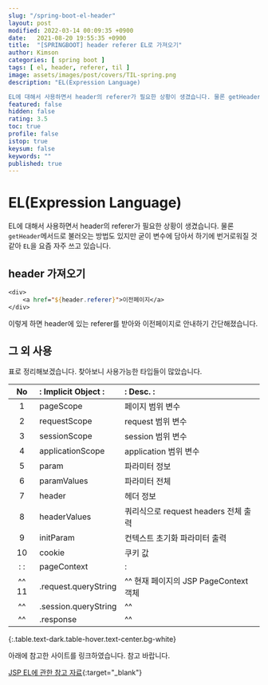 ```yaml
---
slug: "/spring-boot-el-header"
layout: post
modified: 2022-03-14 00:09:35 +0900
date:   2021-08-20 19:55:35 +0900
title:  "[SPRINGBOOT] header referer EL로 가져오기"
author: Kimson
categories: [ spring boot ]
tags: [ el, header, referer, til ]
image: assets/images/post/covers/TIL-spring.png
description: "EL(Expression Language)

EL에 대해서 사용하면서 header의 referer가 필요한 상황이 생겼습니다. 물론 getHeader메서드로 불러오는 방법도 있지만 굳이 변수에 담아서 하기에 번거로워질 것 같아 EL을 요즘 자주 쓰고 있습니다."
featured: false
hidden: false
rating: 3.5
toc: true
profile: false
istop: true
keysum: false
keywords: ""
published: true
---
```


# EL(Expression Language)

EL에 대해서 사용하면서 header의 referer가 필요한 상황이 생겼습니다. 물론 `getHeader`메서드로 불러오는 방법도 있지만 굳이 변수에 담아서 하기에 번거로워질 것 같아 `EL`을 요즘 자주 쓰고 있습니다.

## header 가져오기

```jsp
<div>
    <a href="${header.referer}">이전페이지</a>
</div>
```

이렇게 하면 header에 있는 referer를 받아와 이전페이지로 안내하기 간단해졌습니다.

## 그 외 사용

표로 정리해보겠습니다. 찾아보니 사용가능한 타입들이 많았습니다.

|     No    | : Implicit Object  :| :       Desc.    : |
| :-------: | :------------------ | :----------------- |
|     1     | pageScope           | 페이지 범위 변수    |
|     2     | requestScope        |request 범위 변수    |
|     3     | sessionScope        |session 범위 변수    |
|     4     | applicationScope    |application 범위 변수|
|     5     | param               |파라미터 정보        |
|     6     | paramValues         |파라미터 전체        |
|     7     | header              |헤더 정보            |
|     8     | headerValues        |쿼리식으로 request headers 전체 출력|
|     9     | initParam           |컨텍스트 초기화 파라미터 출력|
|     10    | cookie              |쿠키 값              |
| :       : | pageContext         | :                   |
|^^   11    | .request.queryString|^^ 현재 페이지의 JSP PageContext 객체  |
|^^         | .session.queryString|^^                   |
|^^         | .response           |^^                   |
{:.table.text-dark.table-hover.text-center.bg-white}

아래에 참고한 사이트를 링크하였습니다. 참고 바랍니다.

[JSP EL에 관한 참고 자료](https://www.tutorialspoint.com/jsp/jsp_expression_language.htm){:target="_blank"}